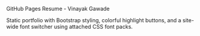GitHub Pages Resume - Vinayak Gawade

Static portfolio with Bootstrap styling, colorful highlight buttons, and a site-wide font switcher using attached CSS font packs.
